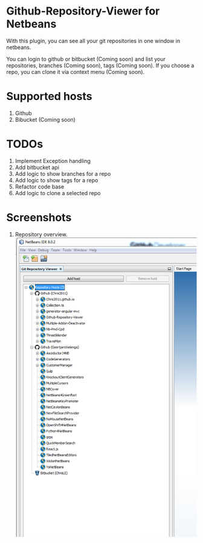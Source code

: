 # Github-Repository-Viewer for Netbeans

With this plugin, you can see all your git repositories in one window in netbeans.

You can login to github or bitbucket (Coming soon) and list your repositories, branches (Coming soon), tags (Coming soon).
If you choose a repo, you can clone it via context menu (Coming soon).


# Supported hosts
1. Github
2. Bibucket (Coming soon)


# TODOs
1. Implement Exception handling
2. Add bitbucket api
3. Add logic to show branches for a repo
4. Add logic to show tags for a repo
5. Refactor code base
6. Add logic to clone a selected repo

# Screenshots
1. Repository overview.
![Alt text](/screenshots/repoOverview.png?raw=true)


